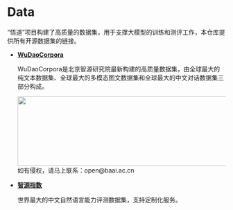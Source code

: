 # Data
“悟道”项目构建了高质量的数据集，用于支撑大模型的训练和测评工作，本仓库提供所有开源数据集的链接。

* **[WuDaoCorpora](https://wudaoai.cn/data)**
  
  WuDaoCorpora是北京智源研究院最新构建的高质量数据集，由全球最大的纯文本数据集、全球最大的多模态图文数据集和全球最大的中文对话数据集三部分构成。
  
  <img src="https://user-images.githubusercontent.com/84830408/119928740-c4afc380-bfae-11eb-9057-57aea1b0177b.png" width="660" height="160">
  如有侵权，请马上联系：open@baai.ac.cn
  
  
* **[智源指数]()**

  世界最大的中文自然语言能力评测数据集，支持定制化服务。
  
